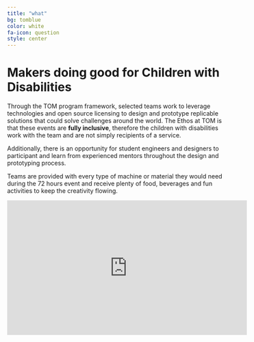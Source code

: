```yaml
---
title: "what"
bg: tomblue 
color: white
fa-icon: question
style: center
---
```


<h1>Makers doing good for Children with Disabilities</h1>

<p>Through the TOM program framework, selected teams work to leverage technologies and open source licensing to design and prototype replicable solutions that could solve challenges around the world. The Ethos at TOM is that these events are <strong>fully inclusive</strong>, therefore the children with disabilities work with the team and are not simply recipients of a service.</p>

<p>Additionally, there is an opportunity for student engineers and designers to participant and learn from experienced mentors throughout the design and prototyping process.</p>

<p>Teams are provided with every type of machine or material they would need during the 72 hours event and receive plenty of food, beverages and fun activities to keep the creativity flowing.</p>

<iframe width="560" height="315" src="https://www.youtube.com/embed/I_BQzJD9gpo" frameborder="0" allowfullscreen></iframe>
